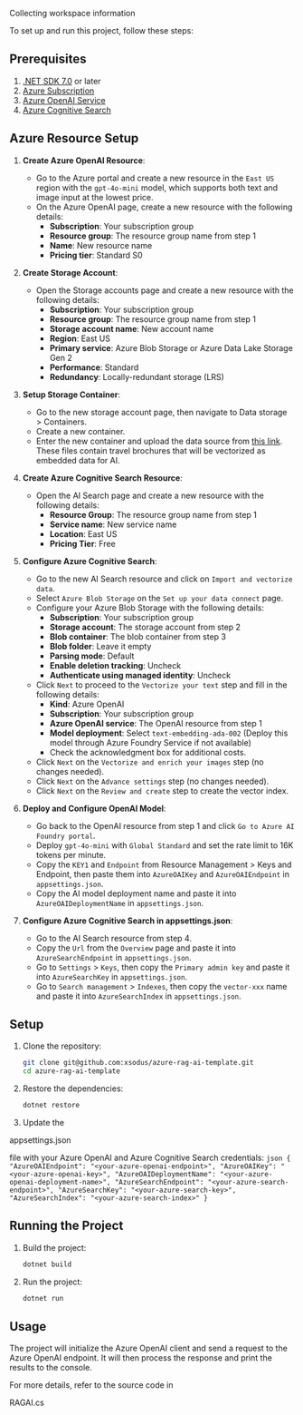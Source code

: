 Collecting workspace information

To set up and run this project, follow these steps:

## Prerequisites

1. [.NET SDK 7.0](https://dotnet.microsoft.com/download/dotnet/7.0) or later
2. [Azure Subscription](https://azure.microsoft.com/en-us/free/)
3. [Azure OpenAI Service](https://azure.microsoft.com/en-us/services/cognitive-services/openai-service/)
4. [Azure Cognitive Search](https://azure.microsoft.com/en-us/services/search/)

## Azure Resource Setup

1. **Create Azure OpenAI Resource**:
    - Go to the Azure portal and create a new resource in the `East US` region with the `gpt-4o-mini` model, which supports both text and image input at the lowest price.
    - On the Azure OpenAI page, create a new resource with the following details:
        - **Subscription**: Your subscription group
        - **Resource group**: The resource group name from step 1
        - **Name**: New resource name
        - **Pricing tier**: Standard S0

2. **Create Storage Account**:
    - Open the Storage accounts page and create a new resource with the following details:
        - **Subscription**: Your subscription group
        - **Resource group**: The resource group name from step 1
        - **Storage account name**: New account name
        - **Region**: East US
        - **Primary service**: Azure Blob Storage or Azure Data Lake Storage Gen 2
        - **Performance**: Standard
        - **Redundancy**: Locally-redundant storage (LRS)

3. **Setup Storage Container**:
    - Go to the new storage account page, then navigate to Data storage > Containers.
    - Create a new container.
    - Enter the new container and upload the data source from [this link](https://raw.githubusercontent.com/MicrosoftLearning/mslearn-openai/refs/heads/main/Labfiles/06-use-own-data/data/brochures.zip). These files contain travel brochures that will be vectorized as embedded data for AI.

4. **Create Azure Cognitive Search Resource**:
    - Open the AI Search page and create a new resource with the following details:
        - **Resource Group**: The resource group name from step 1
        - **Service name**: New service name
        - **Location**: East US
        - **Pricing Tier**: Free

5. **Configure Azure Cognitive Search**:
    - Go to the new AI Search resource and click on `Import and vectorize data`.
    - Select `Azure Blob Storage` on the `Set up your data connect` page.
    - Configure your Azure Blob Storage with the following details:
        - **Subscription**: Your subscription group
        - **Storage account**: The storage account from step 2
        - **Blob container**: The blob container from step 3
        - **Blob folder**: Leave it empty
        - **Parsing mode**: Default
        - **Enable deletion tracking**: Uncheck
        - **Authenticate using managed identity**: Uncheck
    - Click `Next` to proceed to the `Vectorize your text` step and fill in the following details:
        - **Kind**: Azure OpenAI
        - **Subscription**: Your subscription group
        - **Azure OpenAI service**: The OpenAI resource from step 1
        - **Model deployment**: Select `text-embedding-ada-002` (Deploy this model through Azure Foundry Service if not available)
        - Check the acknowledgment box for additional costs.
    - Click `Next` on the `Vectorize and enrich your images` step (no changes needed).
    - Click `Next` on the `Advance settings` step (no changes needed).
    - Click `Next` on the `Review and create` step to create the vector index.

6. **Deploy and Configure OpenAI Model**:
    - Go back to the OpenAI resource from step 1 and click `Go to Azure AI Foundry portal`.
    - Deploy `gpt-4o-mini` with `Global Standard` and set the rate limit to 16K tokens per minute.
    - Copy the `KEY1` and `Endpoint` from Resource Management > Keys and Endpoint, then paste them into `AzureOAIKey` and `AzureOAIEndpoint` in `appsettings.json`.
    - Copy the AI model deployment name and paste it into `AzureOAIDeploymentName` in `appsettings.json`.

7. **Configure Azure Cognitive Search in appsettings.json**:
    - Go to the AI Search resource from step 4.
    - Copy the `Url` from the `Overview` page and paste it into `AzureSearchEndpoint` in `appsettings.json`.
    - Go to `Settings` > `Keys`, then copy the `Primary admin key` and paste it into `AzureSearchKey` in `appsettings.json`.
    - Go to `Search management` > `Indexes`, then copy the `vector-xxx` name and paste it into `AzureSearchIndex` in `appsettings.json`.


## Setup

1. Clone the repository:
    ```sh
    git clone git@github.com:xsodus/azure-rag-ai-template.git
    cd azure-rag-ai-template
    ```

2. Restore the dependencies:
    ```sh
    dotnet restore
    ```

3. Update the 

appsettings.json

 file with your Azure OpenAI and Azure Cognitive Search credentials:
    ```json
    {
        "AzureOAIEndpoint": "<your-azure-openai-endpoint>",
        "AzureOAIKey": "<your-azure-openai-key>",
        "AzureOAIDeploymentName": "<your-azure-openai-deployment-name>",
        "AzureSearchEndpoint": "<your-azure-search-endpoint>",
        "AzureSearchKey": "<your-azure-search-key>",
        "AzureSearchIndex": "<your-azure-search-index>"
    }
    ```

## Running the Project

1. Build the project:
    ```sh
    dotnet build
    ```

2. Run the project:
    ```sh
    dotnet run
    ```

## Usage

The project will initialize the Azure OpenAI client and send a request to the Azure OpenAI endpoint. It will then process the response and print the results to the console.

For more details, refer to the source code in 

RAGAI.cs


